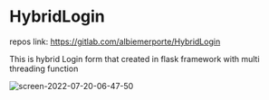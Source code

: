 # HybridLogin
repos link: https://gitlab.com/albiemerporte/HybridLogin

This is hybrid Login form that created in flask framework with multi threading function

![screen-2022-07-20-06-47-50](https://user-images.githubusercontent.com/36027987/179861108-7cf930c5-2d72-4c59-a264-2f4fc9209292.jpg)
